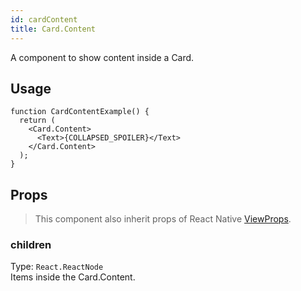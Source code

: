 ```yaml
---
id: cardContent
title: Card.Content
---
```


A component to show content inside a Card.

## Usage

```tsx live
function CardContentExample() {
  return (
    <Card.Content>
      <Text>{COLLAPSED_SPOILER}</Text>
    </Card.Content>
  );
}
```

## Props

> This component also inherit props of React Native [ViewProps](https://reactnative.dev/docs/view#props).

### children

Type: `React.ReactNode`  
Items inside the Card.Content.
